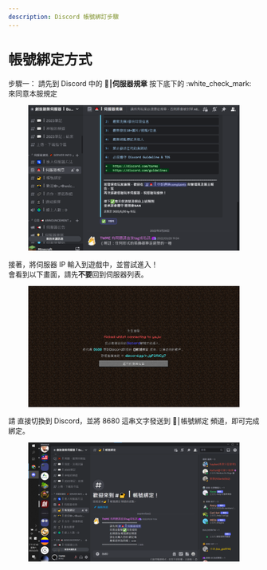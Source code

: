 ```yaml
---
description: Discord 帳號綁訂步驟
---
```


# 帳號綁定方式

步驟一： 請先到 Discord 中的 **🚨⎮伺服器規章** 按下底下的 :white\_check\_mark: 來同意本服規定

<figure><img src="../.gitbook/assets/image (1) (1).png" alt=""><figcaption></figcaption></figure>

接著，將伺服器 IP 輸入到遊戲中，並嘗試進入！\
會看到以下畫面，請先**不要**回到伺服器列表。

<figure><img src="../.gitbook/assets/image (2) (1).png" alt=""><figcaption></figcaption></figure>

請 直接切換到 Discord，並將 8680 這串文字發送到 🔐⎮帳號綁定 頻道，即可完成綁定。

<figure><img src="../.gitbook/assets/image (3).png" alt=""><figcaption></figcaption></figure>
